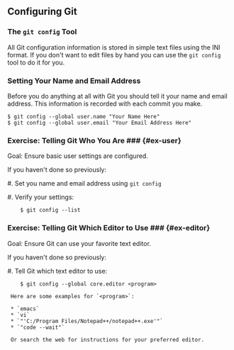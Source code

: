 Configuring Git
---------------

### The `git config` Tool ###

All Git configuration information is stored in simple text files using
the INI format.  If you don't want to edit files by hand you can use
the `git config` tool to do it for you.

### Setting Your Name and Email Address ###

Before you do anything at all with Git you should tell it your name
and email address.  This information is recorded with each commit you
make.

    $ git config --global user.name "Your Name Here"
    $ git config --global user.email "Your Email Address Here"

### Exercise: Telling Git Who You Are ### {#ex-user}

<div class="notes">

Goal: Ensure basic user settings are configured.

</div>

If you haven't done so previously:

  #. Set you name and email address using `git config`

  #. Verify your settings:

        $ git config --list

### Exercise: Telling Git Which Editor to Use ### {#ex-editor}

<div class="notes">

Goal: Ensure Git can use your favorite text editor.

</div>

If you haven't done so previously:

  #. Tell Git which text editor to use:

        $ git config --global core.editor <program>

     Here are some examples for `<program>`:

     * `emacs`
     * `vi`
     * `"'C:/Program Files/Notepad++/notepad++.exe'"`
     * `"code --wait"`

     Or search the web for instructions for your preferred editor.
